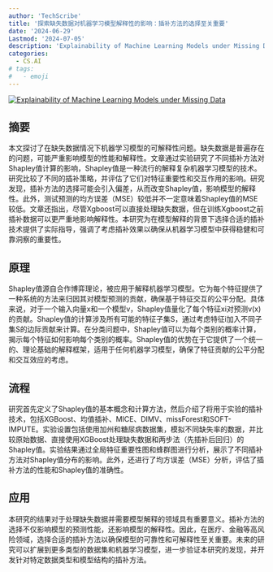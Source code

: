 ```yaml
---
author: 'TechScribe'
title: '探索缺失数据对机器学习模型解释性的影响：插补方法的选择至关重要'
date: '2024-06-29'
Lastmod: '2024-07-05'
description: 'Explainability of Machine Learning Models under Missing Data'
categories:
  - CS.AI
# tags:
#   - emoji
---
```


[![Explainability of Machine Learning Models under Missing Data](https://arxiv-research-1301205113.cos.ap-guangzhou.myqcloud.com/images/2407.00411v1.pdf_0.jpg)](https://arxiv.org/abs/2407.00411v1)

## 摘要

本文探讨了在缺失数据情况下机器学习模型的可解释性问题。缺失数据是普遍存在的问题，可能严重影响模型的性能和解释性。文章通过实验研究了不同插补方法对Shapley值计算的影响，Shapley值是一种流行的解释复杂机器学习模型的技术。研究比较了不同的插补策略，并评估了它们对特征重要性和交互作用的影响。研究发现，插补方法的选择可能会引入偏差，从而改变Shapley值，影响模型的解释性。此外，测试预测的均方误差（MSE）较低并不一定意味着Shapley值的MSE较低。文章还指出，尽管Xgboost可以直接处理缺失数据，但在训练Xgboost之前插补数据可以更严重地影响解释性。本研究为在模型解释的背景下选择合适的插补技术提供了实际指导，强调了考虑插补效果以确保从机器学习模型中获得稳健和可靠洞察的重要性。<!--more-->

## 原理

Shapley值源自合作博弈理论，被应用于解释机器学习模型。它为每个特征提供了一种系统的方法来归因其对模型预测的贡献，确保基于特征交互的公平分配。具体来说，对于一个输入向量x和一个模型v，Shapley值量化了每个特征xi对预测v(x)的贡献。Shapley值的计算涉及所有可能的特征子集S，通过考虑特征i加入不同子集S的边际贡献来计算。在分类问题中，Shapley值可以为每个类别的概率计算，揭示每个特征如何影响每个类别的概率。Shapley值的优势在于它提供了一个统一的、理论基础的解释框架，适用于任何机器学习模型，确保了特征贡献的公平分配和交互效应的考虑。

## 流程

研究首先定义了Shapley值的基本概念和计算方法，然后介绍了将用于实验的插补技术，包括XGBoost、均值插补、MICE、DIMV、missForest和SOFT-IMPUTE。实验设置包括使用加州和糖尿病数据集，模拟不同缺失率的数据，并比较原始数据、直接使用XGBoost处理缺失数据和两步法（先插补后回归）的Shapley值。实验结果通过全局特征重要性图和蜂群图进行分析，展示了不同插补方法对Shapley值分布的影响。此外，还进行了均方误差（MSE）分析，评估了插补方法的性能和Shapley值的准确性。

## 应用

本研究的结果对于处理缺失数据并需要模型解释的领域具有重要意义。插补方法的选择不仅影响模型的预测性能，还影响模型的解释性。因此，在医疗、金融等高风险领域，选择合适的插补方法以确保模型的可靠性和可解释性至关重要。未来的研究可以扩展到更多类型的数据集和机器学习模型，进一步验证本研究的发现，并开发针对特定数据类型和模型结构的插补方法。